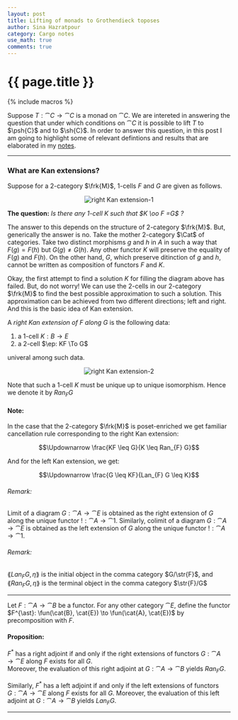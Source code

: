 ```yaml
---
layout: post
title: Lifting of monads to Grothendieck toposes
author: Sina Hazratpour
category: Cargo notes
use_math: true
comments: true
---
```


{{ page.title }}
================


{% include macros %}



Suppose $T: \cat{C} \to  \cat{C}$ is a monad on $\cat{C}$. We are intereted in answering the question that under which conditions on $\cat{C}$ it is possible to lift $T$ to $\psh{C}$ and to $\sh{C}$. In order to answer this question, in this post I am going to highlight some of relevant defintions and results that are elaborated in my [notes][1]. 

----------------------------------------------------------   
### What are Kan extensions?

Suppose for a $2$-category $\frk{M}$, $1$-cells $F$ and $G$ are given as follows.  
<div style="text-align:center"><img src="{{ site.baseurl }}/assets/2017-05-22/LiftingMonads-1.JPG" alt="right Kan extension-1" > </div>

**The question:** _Is there any $1$-cell $K$ such that $K \oo F =G$ ?_ 

The answer to this depends on the structure of $2$-category $\frk{M}$. But, generically the answer is no. Take the mother $2$-category $\Cat$ of categories. Take two distinct morphisms $g$ and $h$ in $A$ in such a way that $F(g)= F(h)$ but $G(g) \neq G(h)$. Any other functor $K$ will preserve the equality of $F(g)$ and $F(h)$. On the other hand, $G$, which preserve ditinction of $g$ and $h$, cannot be written as composition of functors $F$ and $K$. 


Okay, the first attempt to find a solution $K$ for filling the diagram above has failed. But, do not worry! We can use the $2$-cells in our $2$-category $\frk{M}$ to find the best possible approximation to such a solution. This approximation can be achieved from two different directions; left and right. And this is the basic idea of Kan extension. 


A _right Kan extension of $F$ along $G$_ is the following data: 
  1. a $1$-cell $K: B \to E$
  2. a $2$-cell $\ep: KF \To G$ 
   
 univeral among such data. 
   
<div style="text-align:center"><img src="{{ site.baseurl }}/assets/2017-05-22/LiftingMonads-2.JPG" alt="right Kan extension-2" > </div>

Note that such a $1$-cell $K$ must be unique up to unique isomorphism. Hence we denote it by $Ran_{F} G$ 

#### Note: 

In the case that the $2$-category $\frk{M}$ is poset-enriched we get familiar cancellation rule corresponding to the right Kan extension:

$$\Updownarrow \frac{KF \leq G}{K \leq Ran_{F} G}$$

And for the left Kan extension, we get: 

$$\Updownarrow \frac{G \leq KF}{Lan_{F} G \leq K}$$


###### Remark: 
Limit of a diagram $G: \cat{A} \to \cat{E}$ is obtained as the right extension of $G$ along the unique functor $!: \cat{A} \to \cat{1}$. Similarly, colimit of a diagram $G: \cat{A} \to \cat{E}$ is obtained as the left extension of $G$ along the unique functor $!: \cat{A} \to \cat{1}$.  

###### Remark: 
$\lang Lan_{F} G, \eta \rang$ is the initial object in the comma category $G/\str{F}$, and  $\lang Ran_{F} G, \eta \rang$ is the terminal object in the comma category $\str{F}/G$ 





**************************************************************



Let $F: \cat{A} \to \cat{B}$ be a functor. For any other category $\cat{E}$, define the functor
$F^{\ast}:  \fun(\cat{B}, \cat{E}) \to \fun(\cat{A}, \cat{E})$ by precomposition with $F$. 


#### Proposition:

$F^{\ast}$ has a right adjoint if and only if the right extensions of functors $G: \cat{A} \to \cat{E}$ along $F$ exists for all $G$.   
Moreover, the evaluation of this right adjoint at $G: \cat{A} \to \cat{B}$ yields $Ran_{F} G$. 

Similarly, $F^{\ast}$ has a left adjoint if and only if the left extensions of functors $G: \cat{A} \to \cat{E}$ along $F$ exists for all $G$. Moreover, the evaluation of this left adjoint at $G: \cat{A} \to \cat{B}$ yields $Lan_{F} G$. 




*****************************************************************



















[1]: assets/2017-05-22/kan-ext-notes-2017-04-12.pdf
